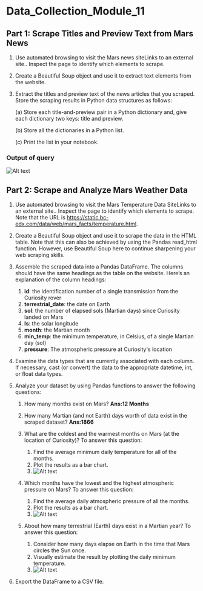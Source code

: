 # Data_Collection_Module_11

## Part 1: Scrape Titles and Preview Text from Mars News

1. Use automated browsing to visit the Mars news siteLinks to an external site.. Inspect the page to identify which elements to scrape.
2. Create a Beautiful Soup object and use it to extract text elements from the website.
3. Extract the titles and preview text of the news articles that you scraped. Store the scraping results in Python data structures as follows:

      (a) Store each title-and-preview pair in a Python dictionary and, give each dictionary two keys: title and preview.

      (b) Store all the dictionaries in a Python list.

      (c) Print the list in your notebook.

### Output of query
 ![Alt text](/Images/Part_1_Result.png)

## Part 2: Scrape and Analyze Mars Weather Data

1. Use automated browsing to visit the Mars Temperature Data SiteLinks to an external site.. Inspect the page to identify which elements to scrape. Note that the URL is https://static.bc-edx.com/data/web/mars_facts/temperature.html.
2. Create a Beautiful Soup object and use it to scrape the data in the HTML table. Note that this can also be achieved by using the Pandas read_html function. However, use Beautiful Soup here to continue sharpening your web scraping skills.
3. Assemble the scraped data into a Pandas DataFrame. The columns should have the same headings as the table on the website. Here’s an explanation of the column headings:
      1. **id**: the identification number of a single transmission from the Curiosity rover
      2. **terrestrial_date**: the date on Earth
      3. **sol**: the number of elapsed sols (Martian days) since Curiosity landed on Mars
      4. **ls**: the solar longitude
      5. **month**: the Martian month
      6. **min_temp**: the minimum temperature, in Celsius, of a single Martian day (sol)
      7. **pressure**: The atmospheric pressure at Curiosity's location
  
4. Examine the data types that are currently associated with each column. If necessary, cast (or convert) the data to the appropriate datetime, int, or float data types.
5. Analyze your dataset by using Pandas functions to answer the following questions:

   1. How many months exist on Mars? **Ans:12 Months**
        
   2. How many Martian (and not Earth) days worth of data exist in the scraped dataset? **Ans:1866**
        
   3. What are the coldest and the warmest months on Mars (at the location of Curiosity)? To answer this question:
               
      1. Find the average minimum daily temperature for all of the months.
      2. Plot the results as a bar chart.
      3.  ![Alt text](/Images/Average_Temp_Ploting.png)
     
   4. Which months have the lowest and the highest atmospheric pressure on Mars? To answer this question:
      
      1. Find the average daily atmospheric pressure of all the months.
      2. Plot the results as a bar chart.
      3. ![Alt text](/Images/Average_Pressure_Ploting.png)

   5. About how many terrestrial (Earth) days exist in a Martian year? To answer this question:

      1. Consider how many days elapse on Earth in the time that Mars circles the Sun once.
      2. Visually estimate the result by plotting the daily minimum temperature.
      3.  ![Alt text](/Images/Earth_Days.png)
     
  6. Export the DataFrame to a CSV file.
   
     
